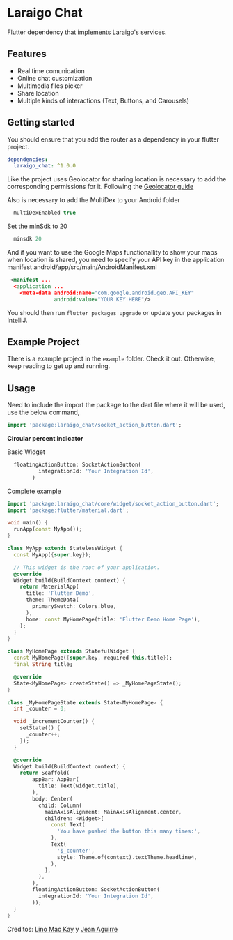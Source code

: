 # Laraigo Chat

Flutter dependency that implements Laraigo's services.

## Features

- Real time comunication
- Online chat customization
- Multimedia files picker
- Share location
- Multiple kinds of interactions (Text, Buttons, and Carousels)

## Getting started

You should ensure that you add the router as a dependency in your flutter project.

```yaml
dependencies:
  laraigo_chat: ^1.0.0
```

Like the project uses Geolocator for sharing location is necessary to add the corresponding permissions for it. Following the [Geolocator guide](https://pub.dev/packages/geolocator)

Also is necessary to add the MultiDex to your Android folder

```kotlin
  multiDexEnabled true
```

Set the minSdk to 20

```kotlin
  minsdk 20
```

And if you want to use the Google Maps functionallity to show your maps when location is shared, you need to specify your API key in the application manifest android/app/src/main/AndroidManifest.xml

```xml
 <manifest ...
  <application ...
    <meta-data android:name="com.google.android.geo.API_KEY"
               android:value="YOUR KEY HERE"/>
```

You should then run `flutter packages upgrade` or update your packages in IntelliJ.

## Example Project

There is a example project in the `example` folder. Check it out. Otherwise, keep reading to get up and running.

## Usage

Need to include the import the package to the dart file where it will be used, use the below command,

```dart
import 'package:laraigo_chat/socket_action_button.dart';
```

**Circular percent indicator**

Basic Widget

```dart
  floatingActionButton: SocketActionButton(
          integrationId: 'Your Integration Id',
        )
```

Complete example

```dart
import 'package:laraigo_chat/core/widget/socket_action_button.dart';
import 'package:flutter/material.dart';

void main() {
  runApp(const MyApp());
}

class MyApp extends StatelessWidget {
  const MyApp({super.key});

  // This widget is the root of your application.
  @override
  Widget build(BuildContext context) {
    return MaterialApp(
      title: 'Flutter Demo',
      theme: ThemeData(
        primarySwatch: Colors.blue,
      ),
      home: const MyHomePage(title: 'Flutter Demo Home Page'),
    );
  }
}

class MyHomePage extends StatefulWidget {
  const MyHomePage({super.key, required this.title});
  final String title;

  @override
  State<MyHomePage> createState() => _MyHomePageState();
}

class _MyHomePageState extends State<MyHomePage> {
  int _counter = 0;

  void _incrementCounter() {
    setState(() {
      _counter++;
    });
  }

  @override
  Widget build(BuildContext context) {
    return Scaffold(
        appBar: AppBar(
          title: Text(widget.title),
        ),
        body: Center(
          child: Column(
            mainAxisAlignment: MainAxisAlignment.center,
            children: <Widget>[
              const Text(
                'You have pushed the button this many times:',
              ),
              Text(
                '$_counter',
                style: Theme.of(context).textTheme.headline4,
              ),
            ],
          ),
        ),
        floatingActionButton: SocketActionButton(
          integrationId: 'Your Integration Id',
        ));
  }
}

```

Creditos: [Lino Mac Kay](https://github.com/LinoMacKay) y [Jean Aguirre](https://github.com/jeanmarko2703)
